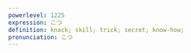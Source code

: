 ```yaml
---
powerlevel: 1225
expression: こつ
definition: knack; skill; trick; secret; know-how;
pronunciation: こつ
---
```

